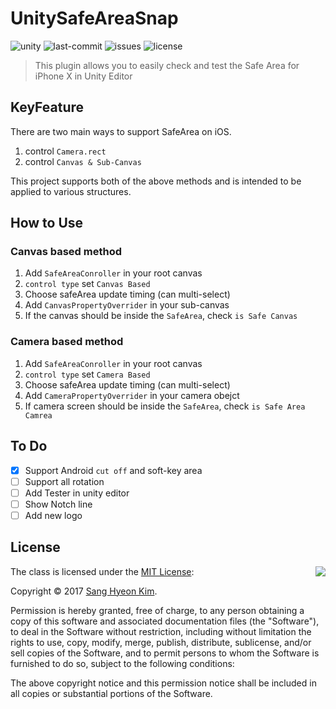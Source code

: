 # UnitySafeAreaSnap
![unity](https://img.shields.io/badge/unity-2017.4.29f1-lightgrey.svg)
![last-commit](https://img.shields.io/github/last-commit/dhfmzk/UnitySafeAreaSnap.svg)
![issues](https://img.shields.io/github/issues/dhfmzk/UnitySafeAreaSnap.svg)
![license](https://img.shields.io/github/license/dhfmzk/UnitySafeAreaSnap.svg)
> This plugin allows you to easily check and test the Safe Area for iPhone X in Unity Editor

## KeyFeature
There are two main ways to support SafeArea on iOS.
1. control `Camera.rect`
2. control `Canvas & Sub-Canvas`

This project supports both of the above methods and is intended to be applied to various structures.

## How to Use
### Canvas based method
1. Add `SafeAreaConroller` in your root canvas
2. `control type` set `Canvas Based`
3. Choose safeArea update timing (can multi-select)
4. Add `CanvasPropertyOverrider` in your sub-canvas
5. If the canvas should be inside the `SafeArea`, check `is Safe Canvas`

### Camera based method
1. Add `SafeAreaConroller` in your root canvas
2. `control type` set `Camera Based`
3. Choose safeArea update timing (can multi-select)
4. Add `CameraPropertyOverrider` in your camera obejct
5. If camera screen should be inside the `SafeArea`, check `is Safe Area Camrea`

## To Do
- [X] Support Android `cut off` and soft-key area
- [ ] Support all rotation
- [ ] Add Tester in unity editor
- [ ] Show Notch line
- [ ] Add new logo

## License

<img align="right" src="http://opensource.org/trademarks/opensource/OSI-Approved-License-100x137.png">

The class is licensed under the [MIT License](http://opensource.org/licenses/MIT):

Copyright &copy; 2017 [Sang Hyeon Kim](http://www.github.com/rlatkdgus500).

Permission is hereby granted, free of charge, to any person obtaining a copy of this software and associated documentation files (the "Software"), to deal in the Software without restriction, including without limitation the rights to use, copy, modify, merge, publish, distribute, sublicense, and/or sell copies of the Software, and to permit persons to whom the Software is furnished to do so, subject to the following conditions:

The above copyright notice and this permission notice shall be included in all copies or substantial portions of the Software.
